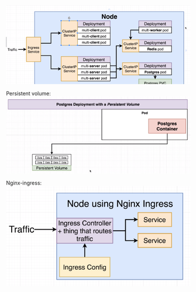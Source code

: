 ![K8s](/k8s.png)

Persistent volume:
![K8s persistent volume](/k8s_volume.png)

Nginx-ingress:
![Nginx-ingress](/k8s_ingress.png)
